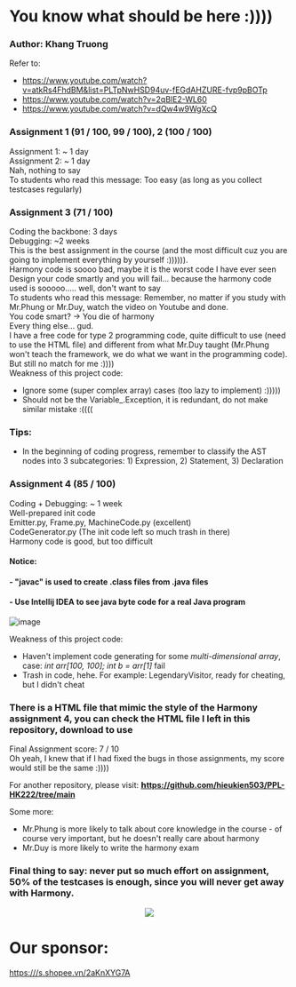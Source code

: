 # You know what should be here :))))
### Author: Khang Truong
Refer to: 
* <https://www.youtube.com/watch?v=atkRs4FhdBM&list=PLTpNwHSD94uv-fEGdAHZURE-fvp9pBOTp>
* <https://www.youtube.com/watch?v=2qBlE2-WL60>
* <https://www.youtube.com/watch?v=dQw4w9WgXcQ>

### Assignment 1 (91 / 100, 99 / 100), 2 (100 / 100)
Assignment 1: ~ 1 day \
Assignment 2: ~ 1 day \
Nah, nothing to say \
To students who read this message: Too easy (as long as you collect testcases regularly)

### Assignment 3 (71 / 100)
Coding the backbone: 3 days \
Debugging: ~2 weeks \
This is the best assignment in the course (and the most difficult cuz you are going to implement everything by yourself :)))))). \
Harmony code is soooo bad, maybe it is the worst code I have ever seen \
Design your code smartly and you will fail... because the harmony code used is sooooo..... well, don't want to say \
To students who read this message: Remember, no matter if you study with Mr.Phung or Mr.Duy, watch the video on Youtube and done. \
You code smart? &#8594; You die of harmony \
Every thing else... gud. \
I have a free code for type 2 programming code, quite difficult to use (need to use the HTML file) and different from what Mr.Duy taught (Mr.Phung won't teach the framework, we do what we want in the programming code). \
But still no match for me :)))) \
Weakness of this project code: 
* Ignore some (super complex array) cases (too lazy to implement) :)))))
* Should not be the Variable_.Exception, it is redundant, do not make similar mistake :((((
### Tips:
* In the beginning of coding progress, remember to classify the AST nodes into 3 subcategories: 1) Expression, 2) Statement, 3) Declaration

### Assignment 4 (85 / 100)
Coding + Debugging: ~ 1 week \
Well-prepared init code \
Emitter.py, Frame.py, MachineCode.py (excellent) \
CodeGenerator.py (The init code left so much trash in there) \
Harmony code is good, but too difficult
#### Notice: 
####    - "javac" is used to create .class files from .java files
####    - Use Intellij IDEA to see java byte code for a real Java program
![image](https://github.com/khangtruong2252314/Freedom/assets/121275296/b0e33a90-6fb4-41ec-8aa1-4ae5df6f3b61)

Weakness of this project code: 
* Haven't implement code generating for some *multi-dimensional array*, case: *int arr[100, 100]; int b = arr[1]* fail
* Trash in code, hehe. For example: LegendaryVisitor, ready for cheating, but I didn't cheat 

### There is a HTML file that mimic the style of the Harmony assignment 4, you can check the HTML file I left in this repository, download to use

Final Assignment score: 7 / 10 \
Oh yeah, I knew that if I had fixed the bugs in those assignments, my score would still be the same :)))) 

For another repository, please visit:
<a href="https://www.youtube.com/watch?v=2qBlE2-WL60">&#x1D5F5;<strong>ttps://github.com/hieukien503/PPL-HK222/tree/main</strong></a>

Some more:
* Mr.Phung is more likely to talk about core knowledge in the course - of course very important, but he doesn't really care about harmony
* Mr.Duy is more likely to write the harmony exam

### Final thing to say: never put so much effort on assignment, 50% of the testcases is enough, since you will never get away with Harmony.
<p align="center">
<img src="https://github.com/khangtruong2252314/Freedom/assets/121275296/d916601b-a42a-44ba-ab87-a204b6e0a456">
</p>

# Our sponsor: 
<a href="https://www.youtube.com/watch?v=2qBlE2-WL60">https:///s.shopee.vn/2aKnXYG7A</a>

 

